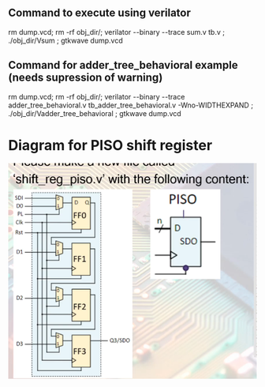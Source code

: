 ## Command to execute using verilator
rm dump.vcd; rm -rf obj_dir/; verilator --binary  --trace sum.v tb.v ; ./obj_dir/Vsum ; gtkwave dump.vcd


## Command for adder_tree_behavioral example (needs supression of warning)
rm dump.vcd; rm -rf obj_dir/; verilator --binary  --trace adder_tree_behavioral.v tb_adder_tree_behavioral.v -Wno-WIDTHEXPAND ; ./obj_dir/Vadder_tree_behavioral ; gtkwave dump.vcd 

# Diagram for PISO shift register

![PISO Shift Register](piso.png)
